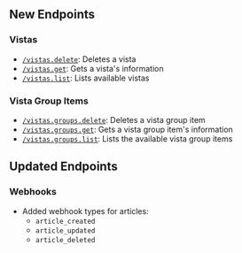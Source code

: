 ## New Endpoints

### Vistas
- [`/vistas.delete`](/beta/api-reference/vistas/delete): Deletes a vista
- [`/vistas.get`](/beta/api-reference/vistas/get-post): Gets a vista's information
- [`/vistas.list`](/beta/api-reference/vistas/list-post): Lists available vistas

### Vista Group Items
- [`/vistas.groups.delete`](/beta/api-reference/vistas/vistas-groups-delete): Deletes a vista group item
- [`/vistas.groups.get`](/beta/api-reference/vistas/vistas-groups-get-post): Gets a vista group item's information
- [`/vistas.groups.list`](/beta/api-reference/vistas/vistas-groups-get-post): Lists the available vista group items

## Updated Endpoints

### Webhooks
- Added webhook types for articles:
  - `article_created`
  - `article_updated`
  - `article_deleted`
